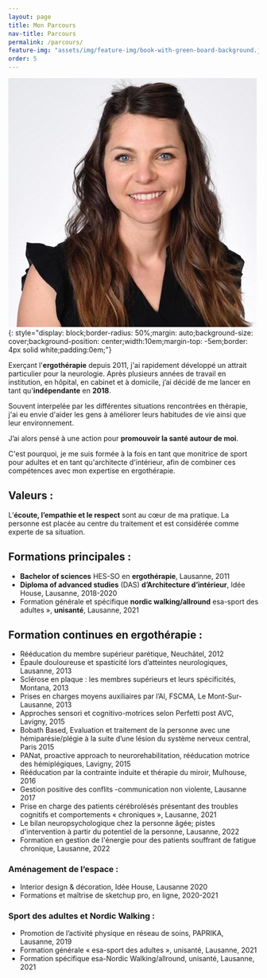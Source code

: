 ```yaml
---
layout: page
title: Mon Parcours
nav-title: Parcours
permalink: /parcours/
feature-img: "assets/img/feature-img/book-with-green-board-background.jpg"
order: 5
---
```


![](/assets/img/feature-img/maryline-sq.jpg){: style="display: block;border-radius: 50%;margin: auto;background-size: cover;background-position: center;width:10em;margin-top: -5em;border: 4px solid white;padding:0em;"}

Exerçant l'**ergothérapie** depuis 2011, j'ai rapidement développé un attrait particulier pour la neurologie. 
Après plusieurs années de travail en institution, en hôpital, en cabinet et à domicile, j’ai décidé de me lancer en tant qu'**indépendante** en **2018**.

Souvent interpelée par les différentes situations rencontrées en thérapie, j'ai eu envie d'aider les gens à améliorer leurs habitudes de vie ainsi que leur environnement.

J’ai alors pensé à une action pour **promouvoir la santé autour de moi**.

C'est pourquoi, je me suis formée à la fois en tant que monitrice de sport pour adultes et en tant qu'architecte d'intérieur, afin de combiner ces compétences avec mon expertise en ergothérapie.

## Valeurs :
L’**écoute, l’empathie et le respect** sont au cœur de ma pratique. La personne est placée au centre du traitement et est considérée comme experte de sa situation.


## Formations principales :
- **Bachelor of sciences** HES-SO en **ergothérapie**, Lausanne, 2011
- **Diploma of advanced studies** (DAS) **d’Architecture d’intérieur**, Idée House, Lausanne, 2018-2020
- Formation générale et spécifique **nordic walking/allround** esa-sport des adultes », **unisanté**, Lausanne, 2021

## Formation continues en ergothérapie :
- Rééducation du membre supérieur parétique, Neuchâtel, 2012
- Épaule douloureuse et spasticité lors d’atteintes neurologiques, Lausanne, 2013
- Sclérose en plaque : les membres supérieurs et leurs spécificités, Montana, 2013
- Prises en charges moyens auxiliaires par l’AI, FSCMA, Le Mont-Sur-Lausanne, 2013
- Approches sensori et cognitivo-motrices selon Perfetti post AVC, Lavigny, 2015
- Bobath Based, Evaluation et traitement de la personne avec une hémiparésie/plégie à la suite d’une lésion du système nerveux central, Paris 2015
- PANat, proactive approach to neurorehabilitation, rééducation motrice des hémiplégiques, Lavigny, 2015
- Rééducation par la contrainte induite et thérapie du miroir, Mulhouse, 2016
- Gestion positive des conflits -communication non violente, Lausanne 2017
- Prise en charge des patients cérébrolésés présentant des troubles cognitifs et comportements « chroniques », Lausanne, 2021
- Le bilan neuropsychologique chez la personne âgée; pistes d'intervention à partir du potentiel de la personne, Lausanne, 2022
- Formation en gestion de l'énergie pour des patients souffrant de fatigue chronique, Lausanne, 2022

### Aménagement de l’espace :

- Interior design & décoration, Idée House, Lausanne 2020
- Formations et maîtrise de sketchup pro, en ligne, 2020-2021

### Sport des adultes et Nordic Walking :

- Promotion de l’activité physique en réseau de soins, PAPRIKA, Lausanne, 2019
- Formation générale « esa-sport des adultes », unisanté, Lausanne, 2021
- Formation spécifique esa-Nordic Walking/allround, unisanté, Lausanne, 2021
